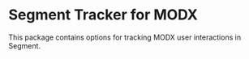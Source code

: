 # Segment Tracker for MODX

This package contains options for tracking MODX user interactions in Segment. 